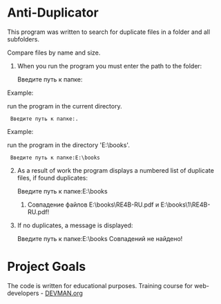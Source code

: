 # Anti-Duplicator

This program was written to search for duplicate files in a folder and all subfolders.

Compare files by name and size.

1. When you run the program you must enter the path to the folder:  

     Введите путь к папке:

Example:  

run the program in the current directory.  

     Введите путь к папке:.

Example:  

run the program in the directory 'E:\books'.  

     Введите путь к папке:E:\books 

2. As a result of work the program displays a numbered list of duplicate files, if found duplicates:  

     Введите путь к папке:E:\books
     1. Совпадение файлов E:\books\RE4B-RU.pdf и E:\books\1\RE4B-RU.pdf!

3. If no duplicates, a message is displayed:  

     Введите путь к папке:E:\books
     Совпадений не найдено!

# Project Goals

The code is written for educational purposes. Training course for web-developers - [DEVMAN.org](https://devman.org)
